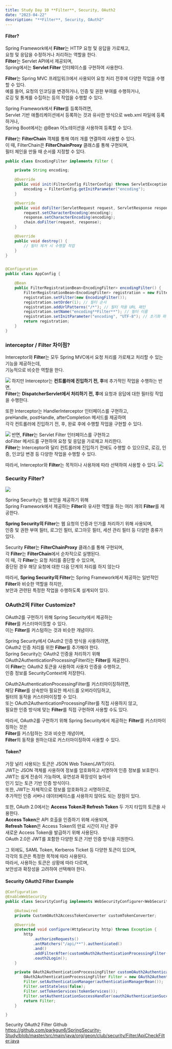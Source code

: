 ```yaml
---
title: Study Day 10 **Filter**, Security, OAuth2
date: "2023-04-22"
description: "**Filter**, Security, OAuth2"
---
```



#### Filter?

Spring Framework에서 **Filter**는 HTTP 요청 및 응답을 가로채고,  
요청 및 응답을 수정하거나 처리하는 역할을 한다.  
**Filter**는 Servlet API에서 제공되며,  
Spring에서는 **Servlet Filter** 인터페이스를 구현하여 사용한다.

**Filter**는 Spring MVC 프레임워크에서 사용되어 요청 처리 전후에 다양한 작업을 수행할 수 있다.  
예를 들어, 요청의 인코딩을 변경하거나, 인증 및 권한 부여를 수행하거나,  
로깅 및 통계를 수집하는 등의 작업을 수행할 수 있다.

Spring Framework에서 **Filter**를 등록하려면,  
Servlet 기반 애플리케이션에서 등록하는 것과 유사한 방식으로 web.xml 파일에 등록하거나,  
Spring Boot에서는 @Bean 어노테이션을 사용하여 등록할 수 있다.

**Filter**는 **FilterChain** 객체를 통해 여러 개를 연결하여 사용할 수 있다.  
이 때, FilterChain은 **FilterChainProxy** 클래스를 통해 구현되며,  
필터 체인을 만들 때 순서를 지정할 수 있다.

``` java
public class EncodingFilter implements Filter {

    private String encoding;

    @Override
    public void init(FilterConfig FilterConfig) throws ServletException {
        encoding = FilterConfig.getInitParameter("encoding");
    }

    @Override
    public void doFilter(ServletRequest request, ServletResponse response, FilterChain chain) throws IOException, ServletException {
        request.setCharacterEncoding(encoding);
        response.setCharacterEncoding(encoding);
        chain.doFilter(request, response);
    }

    @Override
    public void destroy() {
        // 필터 제거 시 수행할 작업
    }
}


@Configuration
public class AppConfig {

    @Bean
    public FilterRegistrationBean<EncodingFilter> encodingFilter() {
        FilterRegistrationBean<EncodingFilter> registration = new FilterRegistrationBean<>();
        registration.setFilter(new EncodingFilter());
        registration.setOrder(1); // 필터 순서
        registration.addUrlPatterns("/*"); // 필터 적용 URL 패턴
        registration.setName("encoding**Filter**"); // 필터 이름
        registration.setInitParameter("encoding", "UTF-8"); // 초기화 파라미터
        return registration;
    }
}
```

### interceptor / Filter 차이점?

Interceptor와 **Filter**는 모두 Spring MVC에서 요청 처리를 가로채고 처리할 수 있는 기능을 제공하는데,  
기능적으로 비슷한 역할을 한다.

![](./img/image.png) 
하지만 Interceptor는 **컨트롤러에 진입하기 전, 후**에 추가적인 작업을 수행하는 반면,  
**Filter**는 **DispatcherServlet에서 처리하기 전, 후**에 요청과 응답에 대한 필터링 작업을 수행한다.

또한 Interceptor는 HandlerInterceptor 인터페이스를 구현하고,  
preHandle, postHandle, afterCompletion 메서드를 제공하여  
각각 컨트롤러에 진입하기 전, 후, 완료 후에 수행할 작업을 구현할 수 있다.

![](./img/image1.png) 
반면, **Filter**는 Servlet Filter 인터페이스를 구현하고  
doFilter 메서드를 구현하여 요청 및 응답을 가로채고 처리한다.  
**Filter**는 Interceptor와 달리 컨트롤러에 진입하기 전에도 수행할 수 있으므로,  로깅, 인증, 인코딩 변경 등 다양한 작업을 수행할 수 있다.

따라서, Interceptor와 **Filter**는 목적이나 사용처에 따라 선택하여 사용할 수 있다.
![](./img/image2.png) 

### Security Filter?


![](./img/image3.png) 

Spring Security는 웹 보안을 제공하기 위해  
Spring Framework에서 제공하는 **Filter**와 유사한 역할을 하는 여러 개의 **Filter**를 제공한다.

**Spring Security의 Filter**는 웹 요청의 인증과 인가를 처리하기 위해 사용되며,   
인증 및 권한 부여 필터, 로그인 필터, 로그아웃 필터, 세션 관리 필터 등 다양한 종류가 있다.

Security **Filter**는 **FilterChainProxy** 클래스를 통해 구현되며,  
각 **Filter**는 **FilterChain**에서 순차적으로 실행된다.  
이 때, 각 **Filter**는 요청 처리를 중단할 수 있으며,  
중단된 경우 해당 요청에 대한 다음 단계의 처리를 하지 않는다

따라서, **Spring Security의 Filter**는 Spring Framework에서 제공하는 일반적인 **Filter**와 비슷한 역할을 하지만,  
보안과 관련된 특정한 작업을 수행하도록 설계되어 있다.



### OAuth2의 Filter Customize?

OAuth2를 구현하기 위해 Spring Security에서 제공하는  
**Filter**를 커스터마이징할 수 있다.  
이는 **Filter**를 커스텀하는 것과 비슷한 개념이다.

Spring Security에서 OAuth2 인증 방식을 사용하려면,  
OAuth2 인증 처리를 위한 **Filter**를 추가해야 한다.  
Spring Security는 OAuth2 인증을 처리하기 위해   
OAuth2AuthenticationProcessingFilter라는 **Filter**를 제공한다.  
이 **Filter**는 OAuth2 토큰을 사용하여 사용자 인증을 수행하고,  
인증 정보를 SecurityContext에 저장한다.

OAuth2AuthenticationProcessingFilter를 커스터마이징하려면,  
해당 **Filter**를 상속받아 필요한 메서드를 오버라이딩하고,  
필터의 동작을 커스터마이징할 수 있다.  
또는 OAuth2AuthenticationProcessingFilter를 직접 사용하지 않고,  
필요한 인증 방식에 맞는 **Filter**를 직접 구현하여 사용할 수도 있다.

따라서, OAuth2를 구현하기 위해 Spring Security에서 제공하는 **Filter**를 커스터마이징하는 것은  
**Filter**를 커스텀하는 것과 비슷한 개념이며,  
**Filter**의 동작을 원하는대로 커스터마이징하여 사용할 수 있다.


#### Token?

가장 널리 사용되는 토큰은 JSON Web Token(JWT)이다.  
JWT는 JSON 객체를 사용하여 정보를 암호화하고 서명하여 인증 정보를 보호한다.  
JWT는 쉽게 전송이 가능하며, 유연성과 확장성이 높아서  
인기 있는 토큰 기반 인증 방식이다.  
또한, JWT는 자체적으로 정보를 암호화하고 서명하므로,  
추가적인 인증 서버나 데이터베이스를 사용하지 않아도 되는 장점이 있다.

또한, OAuth 2.0에서는 **Access Token과 Refresh Token** 두 가지 타입의 토큰을 사용한다.  
**Access Token**은 API 호출을 인증하기 위해 사용되며,  
**Refresh Token**은 Access Token의 만료 시간이 지난 경우  
새로운 Access Token을 발급하기 위해 사용된다.  
OAuth 2.0은 JWT를 포함한 다양한 토큰 기반 인증 방식을 지원한다.

그 외에도, SAML Token, Kerberos Ticket 등 다양한 토큰이 있으며,  
각각의 토큰은 특정한 목적에 따라 사용된다.  
따라서, 사용하는 토큰은 상황에 따라 다르며,  
보안성과 확장성을 고려하여 선택해야 한다.



#### Security OAuth2 Filter Example
``` java
@Configuration
@EnableWebSecurity
public class SecurityConfig implements WebSecurityConfigurer<WebSecurity> {

    @Autowired
    private CustomOAuth2AccessTokenConverter customTokenConverter;

    @Override
    protected void configure(HttpSecurity http) throws Exception {
        http
            .authorizeRequests()
            .antMatchers("/api/**").authenticated()
            .and()
            .addFilterAfter(customOAuth2AuthenticationProcessingFilter(), AbstractPreAuthenticatedProcessingFilter.class)
            .oauth2Login();
    }

    private OAuth2AuthenticationProcessingFilter customOAuth2AuthenticationProcessingFilter() {
        OAuth2AuthenticationProcessingFilter Filter = new OAuth2AuthenticationProcessingFilter();
        Filter.setAuthenticationManager(authenticationManagerBean());
        Filter.setStateless(false);
        Filter.setTokenServices(tokenServices());
        Filter.setAuthenticationSuccessHandler(oauth2AuthenticationSuccessHandler());
        return Filter;
    }

}
```

Security OAuth2 Filter Github  
https://github.com/parkgun6/SpringSecurity-Study/blob/master/src/main/java/org/geon/club/security/Filter/ApiCheckFilter.java